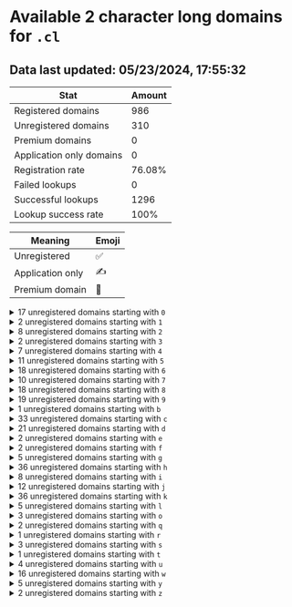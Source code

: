 # Available 2 character long domains for `.cl`

## Data last updated: 05/23/2024, 17:55:32

|Stat|Amount|
|--|--|
|Registered domains|986|
|Unregistered domains|310|
|Premium domains|0|
|Application only domains|0|
|Registration rate|76.08%|
|Failed lookups|0|
|Successful lookups|1296|
|Lookup success rate|100%|


|Meaning|Emoji|
|--|--|
|Unregistered|:white_check_mark:|
|Application only|:writing_hand:|
|Premium domain|:gem:|

<details>
<summary>17 unregistered domains starting with <bold><code>0</code></bold></summary>

|Type|Domain|
|--|--|
|:white_check_mark:|`0a.cl`|
|:white_check_mark:|`0b.cl`|
|:white_check_mark:|`0c.cl`|
|:white_check_mark:|`0d.cl`|
|:white_check_mark:|`0e.cl`|
|:white_check_mark:|`0f.cl`|
|:white_check_mark:|`0h.cl`|
|:white_check_mark:|`0i.cl`|
|:white_check_mark:|`0j.cl`|
|:white_check_mark:|`0l.cl`|
|:white_check_mark:|`0m.cl`|
|:white_check_mark:|`0r.cl`|
|:white_check_mark:|`0t.cl`|
|:white_check_mark:|`0u.cl`|
|:white_check_mark:|`0v.cl`|
|:white_check_mark:|`0w.cl`|
|:white_check_mark:|`0y.cl`|
</details>
<details>
<summary>2 unregistered domains starting with <bold><code>1</code></bold></summary>

|Type|Domain|
|--|--|
|:white_check_mark:|`1f.cl`|
|:white_check_mark:|`1j.cl`|
</details>
<details>
<summary>8 unregistered domains starting with <bold><code>2</code></bold></summary>

|Type|Domain|
|--|--|
|:white_check_mark:|`2j.cl`|
|:white_check_mark:|`2l.cl`|
|:white_check_mark:|`2q.cl`|
|:white_check_mark:|`2s.cl`|
|:white_check_mark:|`2t.cl`|
|:white_check_mark:|`2v.cl`|
|:white_check_mark:|`2y.cl`|
|:white_check_mark:|`2z.cl`|
</details>
<details>
<summary>2 unregistered domains starting with <bold><code>3</code></bold></summary>

|Type|Domain|
|--|--|
|:white_check_mark:|`3o.cl`|
|:white_check_mark:|`3y.cl`|
</details>
<details>
<summary>7 unregistered domains starting with <bold><code>4</code></bold></summary>

|Type|Domain|
|--|--|
|:white_check_mark:|`4b.cl`|
|:white_check_mark:|`4j.cl`|
|:white_check_mark:|`4o.cl`|
|:white_check_mark:|`4q.cl`|
|:white_check_mark:|`4w.cl`|
|:white_check_mark:|`4y.cl`|
|:white_check_mark:|`4z.cl`|
</details>
<details>
<summary>11 unregistered domains starting with <bold><code>5</code></bold></summary>

|Type|Domain|
|--|--|
|:white_check_mark:|`5a.cl`|
|:white_check_mark:|`5b.cl`|
|:white_check_mark:|`5c.cl`|
|:white_check_mark:|`5i.cl`|
|:white_check_mark:|`5j.cl`|
|:white_check_mark:|`5o.cl`|
|:white_check_mark:|`5u.cl`|
|:white_check_mark:|`5v.cl`|
|:white_check_mark:|`5w.cl`|
|:white_check_mark:|`5y.cl`|
|:white_check_mark:|`5z.cl`|
</details>
<details>
<summary>18 unregistered domains starting with <bold><code>6</code></bold></summary>

|Type|Domain|
|--|--|
|:white_check_mark:|`6a.cl`|
|:white_check_mark:|`6d.cl`|
|:white_check_mark:|`6e.cl`|
|:white_check_mark:|`6f.cl`|
|:white_check_mark:|`6h.cl`|
|:white_check_mark:|`6i.cl`|
|:white_check_mark:|`6j.cl`|
|:white_check_mark:|`6l.cl`|
|:white_check_mark:|`6m.cl`|
|:white_check_mark:|`6n.cl`|
|:white_check_mark:|`6o.cl`|
|:white_check_mark:|`6q.cl`|
|:white_check_mark:|`6r.cl`|
|:white_check_mark:|`6t.cl`|
|:white_check_mark:|`6u.cl`|
|:white_check_mark:|`6v.cl`|
|:white_check_mark:|`6y.cl`|
|:white_check_mark:|`6z.cl`|
</details>
<details>
<summary>10 unregistered domains starting with <bold><code>7</code></bold></summary>

|Type|Domain|
|--|--|
|:white_check_mark:|`7h.cl`|
|:white_check_mark:|`7i.cl`|
|:white_check_mark:|`7j.cl`|
|:white_check_mark:|`7n.cl`|
|:white_check_mark:|`7o.cl`|
|:white_check_mark:|`7p.cl`|
|:white_check_mark:|`7u.cl`|
|:white_check_mark:|`7v.cl`|
|:white_check_mark:|`7w.cl`|
|:white_check_mark:|`7y.cl`|
</details>
<details>
<summary>18 unregistered domains starting with <bold><code>8</code></bold></summary>

|Type|Domain|
|--|--|
|:white_check_mark:|`8b.cl`|
|:white_check_mark:|`8c.cl`|
|:white_check_mark:|`8e.cl`|
|:white_check_mark:|`8f.cl`|
|:white_check_mark:|`8h.cl`|
|:white_check_mark:|`8j.cl`|
|:white_check_mark:|`8l.cl`|
|:white_check_mark:|`8m.cl`|
|:white_check_mark:|`8n.cl`|
|:white_check_mark:|`8o.cl`|
|:white_check_mark:|`8p.cl`|
|:white_check_mark:|`8q.cl`|
|:white_check_mark:|`8r.cl`|
|:white_check_mark:|`8u.cl`|
|:white_check_mark:|`8v.cl`|
|:white_check_mark:|`8w.cl`|
|:white_check_mark:|`8y.cl`|
|:white_check_mark:|`8z.cl`|
</details>
<details>
<summary>19 unregistered domains starting with <bold><code>9</code></bold></summary>

|Type|Domain|
|--|--|
|:white_check_mark:|`9b.cl`|
|:white_check_mark:|`9c.cl`|
|:white_check_mark:|`9d.cl`|
|:white_check_mark:|`9e.cl`|
|:white_check_mark:|`9f.cl`|
|:white_check_mark:|`9h.cl`|
|:white_check_mark:|`9i.cl`|
|:white_check_mark:|`9j.cl`|
|:white_check_mark:|`9l.cl`|
|:white_check_mark:|`9m.cl`|
|:white_check_mark:|`9n.cl`|
|:white_check_mark:|`9o.cl`|
|:white_check_mark:|`9q.cl`|
|:white_check_mark:|`9t.cl`|
|:white_check_mark:|`9v.cl`|
|:white_check_mark:|`9w.cl`|
|:white_check_mark:|`9x.cl`|
|:white_check_mark:|`9y.cl`|
|:white_check_mark:|`9z.cl`|
</details>
<details>
<summary>1 unregistered domains starting with <bold><code>b</code></bold></summary>

|Type|Domain|
|--|--|
|:white_check_mark:|`b7.cl`|
</details>
<details>
<summary>33 unregistered domains starting with <bold><code>c</code></bold></summary>

|Type|Domain|
|--|--|
|:white_check_mark:|`c0.cl`|
|:white_check_mark:|`c1.cl`|
|:white_check_mark:|`c2.cl`|
|:white_check_mark:|`c3.cl`|
|:white_check_mark:|`c4.cl`|
|:white_check_mark:|`c5.cl`|
|:white_check_mark:|`c6.cl`|
|:white_check_mark:|`c7.cl`|
|:white_check_mark:|`c8.cl`|
|:white_check_mark:|`c9.cl`|
|:white_check_mark:|`cd.cl`|
|:white_check_mark:|`ce.cl`|
|:white_check_mark:|`cf.cl`|
|:white_check_mark:|`cg.cl`|
|:white_check_mark:|`ch.cl`|
|:white_check_mark:|`ci.cl`|
|:white_check_mark:|`cj.cl`|
|:white_check_mark:|`ck.cl`|
|:white_check_mark:|`cl.cl`|
|:white_check_mark:|`cm.cl`|
|:white_check_mark:|`cn.cl`|
|:white_check_mark:|`co.cl`|
|:white_check_mark:|`cp.cl`|
|:white_check_mark:|`cq.cl`|
|:white_check_mark:|`cr.cl`|
|:white_check_mark:|`cs.cl`|
|:white_check_mark:|`ct.cl`|
|:white_check_mark:|`cu.cl`|
|:white_check_mark:|`cv.cl`|
|:white_check_mark:|`cw.cl`|
|:white_check_mark:|`cx.cl`|
|:white_check_mark:|`cy.cl`|
|:white_check_mark:|`cz.cl`|
</details>
<details>
<summary>21 unregistered domains starting with <bold><code>d</code></bold></summary>

|Type|Domain|
|--|--|
|:white_check_mark:|`d9.cl`|
|:white_check_mark:|`da.cl`|
|:white_check_mark:|`db.cl`|
|:white_check_mark:|`dc.cl`|
|:white_check_mark:|`dd.cl`|
|:white_check_mark:|`de.cl`|
|:white_check_mark:|`df.cl`|
|:white_check_mark:|`dg.cl`|
|:white_check_mark:|`dh.cl`|
|:white_check_mark:|`di.cl`|
|:white_check_mark:|`dj.cl`|
|:white_check_mark:|`dk.cl`|
|:white_check_mark:|`dl.cl`|
|:white_check_mark:|`dm.cl`|
|:white_check_mark:|`dn.cl`|
|:white_check_mark:|`do.cl`|
|:white_check_mark:|`dp.cl`|
|:white_check_mark:|`dq.cl`|
|:white_check_mark:|`dr.cl`|
|:white_check_mark:|`ds.cl`|
|:white_check_mark:|`dt.cl`|
</details>
<details>
<summary>2 unregistered domains starting with <bold><code>e</code></bold></summary>

|Type|Domain|
|--|--|
|:white_check_mark:|`e0.cl`|
|:white_check_mark:|`e9.cl`|
</details>
<details>
<summary>2 unregistered domains starting with <bold><code>f</code></bold></summary>

|Type|Domain|
|--|--|
|:white_check_mark:|`f0.cl`|
|:white_check_mark:|`f6.cl`|
</details>
<details>
<summary>5 unregistered domains starting with <bold><code>g</code></bold></summary>

|Type|Domain|
|--|--|
|:white_check_mark:|`g5.cl`|
|:white_check_mark:|`g6.cl`|
|:white_check_mark:|`g7.cl`|
|:white_check_mark:|`g8.cl`|
|:white_check_mark:|`g9.cl`|
</details>
<details>
<summary>36 unregistered domains starting with <bold><code>h</code></bold></summary>

|Type|Domain|
|--|--|
|:white_check_mark:|`h0.cl`|
|:white_check_mark:|`h1.cl`|
|:white_check_mark:|`h2.cl`|
|:white_check_mark:|`h3.cl`|
|:white_check_mark:|`h4.cl`|
|:white_check_mark:|`h5.cl`|
|:white_check_mark:|`h6.cl`|
|:white_check_mark:|`h7.cl`|
|:white_check_mark:|`h8.cl`|
|:white_check_mark:|`h9.cl`|
|:white_check_mark:|`ha.cl`|
|:white_check_mark:|`hb.cl`|
|:white_check_mark:|`hc.cl`|
|:white_check_mark:|`hd.cl`|
|:white_check_mark:|`he.cl`|
|:white_check_mark:|`hf.cl`|
|:white_check_mark:|`hg.cl`|
|:white_check_mark:|`hh.cl`|
|:white_check_mark:|`hi.cl`|
|:white_check_mark:|`hj.cl`|
|:white_check_mark:|`hk.cl`|
|:white_check_mark:|`hl.cl`|
|:white_check_mark:|`hm.cl`|
|:white_check_mark:|`hn.cl`|
|:white_check_mark:|`ho.cl`|
|:white_check_mark:|`hp.cl`|
|:white_check_mark:|`hq.cl`|
|:white_check_mark:|`hr.cl`|
|:white_check_mark:|`hs.cl`|
|:white_check_mark:|`ht.cl`|
|:white_check_mark:|`hu.cl`|
|:white_check_mark:|`hv.cl`|
|:white_check_mark:|`hw.cl`|
|:white_check_mark:|`hx.cl`|
|:white_check_mark:|`hy.cl`|
|:white_check_mark:|`hz.cl`|
</details>
<details>
<summary>8 unregistered domains starting with <bold><code>i</code></bold></summary>

|Type|Domain|
|--|--|
|:white_check_mark:|`ia.cl`|
|:white_check_mark:|`ib.cl`|
|:white_check_mark:|`ic.cl`|
|:white_check_mark:|`id.cl`|
|:white_check_mark:|`ie.cl`|
|:white_check_mark:|`if.cl`|
|:white_check_mark:|`ig.cl`|
|:white_check_mark:|`ih.cl`|
</details>
<details>
<summary>12 unregistered domains starting with <bold><code>j</code></bold></summary>

|Type|Domain|
|--|--|
|:white_check_mark:|`j0.cl`|
|:white_check_mark:|`j1.cl`|
|:white_check_mark:|`j2.cl`|
|:white_check_mark:|`j3.cl`|
|:white_check_mark:|`j4.cl`|
|:white_check_mark:|`j5.cl`|
|:white_check_mark:|`j6.cl`|
|:white_check_mark:|`j7.cl`|
|:white_check_mark:|`j8.cl`|
|:white_check_mark:|`j9.cl`|
|:white_check_mark:|`jy.cl`|
|:white_check_mark:|`jz.cl`|
</details>
<details>
<summary>36 unregistered domains starting with <bold><code>k</code></bold></summary>

|Type|Domain|
|--|--|
|:white_check_mark:|`k0.cl`|
|:white_check_mark:|`k1.cl`|
|:white_check_mark:|`k2.cl`|
|:white_check_mark:|`k3.cl`|
|:white_check_mark:|`k4.cl`|
|:white_check_mark:|`k5.cl`|
|:white_check_mark:|`k6.cl`|
|:white_check_mark:|`k7.cl`|
|:white_check_mark:|`k8.cl`|
|:white_check_mark:|`k9.cl`|
|:white_check_mark:|`ka.cl`|
|:white_check_mark:|`kb.cl`|
|:white_check_mark:|`kc.cl`|
|:white_check_mark:|`kd.cl`|
|:white_check_mark:|`ke.cl`|
|:white_check_mark:|`kf.cl`|
|:white_check_mark:|`kg.cl`|
|:white_check_mark:|`kh.cl`|
|:white_check_mark:|`ki.cl`|
|:white_check_mark:|`kj.cl`|
|:white_check_mark:|`kk.cl`|
|:white_check_mark:|`kl.cl`|
|:white_check_mark:|`km.cl`|
|:white_check_mark:|`kn.cl`|
|:white_check_mark:|`ko.cl`|
|:white_check_mark:|`kp.cl`|
|:white_check_mark:|`kq.cl`|
|:white_check_mark:|`kr.cl`|
|:white_check_mark:|`ks.cl`|
|:white_check_mark:|`kt.cl`|
|:white_check_mark:|`ku.cl`|
|:white_check_mark:|`kv.cl`|
|:white_check_mark:|`kw.cl`|
|:white_check_mark:|`kx.cl`|
|:white_check_mark:|`ky.cl`|
|:white_check_mark:|`kz.cl`|
</details>
<details>
<summary>5 unregistered domains starting with <bold><code>l</code></bold></summary>

|Type|Domain|
|--|--|
|:white_check_mark:|`l3.cl`|
|:white_check_mark:|`l6.cl`|
|:white_check_mark:|`la.cl`|
|:white_check_mark:|`lb.cl`|
|:white_check_mark:|`lc.cl`|
</details>
<details>
<summary>3 unregistered domains starting with <bold><code>o</code></bold></summary>

|Type|Domain|
|--|--|
|:white_check_mark:|`o6.cl`|
|:white_check_mark:|`o8.cl`|
|:white_check_mark:|`o9.cl`|
</details>
<details>
<summary>2 unregistered domains starting with <bold><code>q</code></bold></summary>

|Type|Domain|
|--|--|
|:white_check_mark:|`q0.cl`|
|:white_check_mark:|`q8.cl`|
</details>
<details>
<summary>1 unregistered domains starting with <bold><code>r</code></bold></summary>

|Type|Domain|
|--|--|
|:white_check_mark:|`r0.cl`|
</details>
<details>
<summary>3 unregistered domains starting with <bold><code>s</code></bold></summary>

|Type|Domain|
|--|--|
|:white_check_mark:|`s0.cl`|
|:white_check_mark:|`s5.cl`|
|:white_check_mark:|`s8.cl`|
</details>
<details>
<summary>1 unregistered domains starting with <bold><code>t</code></bold></summary>

|Type|Domain|
|--|--|
|:white_check_mark:|`t4.cl`|
</details>
<details>
<summary>4 unregistered domains starting with <bold><code>u</code></bold></summary>

|Type|Domain|
|--|--|
|:white_check_mark:|`u0.cl`|
|:white_check_mark:|`u6.cl`|
|:white_check_mark:|`u8.cl`|
|:white_check_mark:|`u9.cl`|
</details>
<details>
<summary>16 unregistered domains starting with <bold><code>w</code></bold></summary>

|Type|Domain|
|--|--|
|:white_check_mark:|`w0.cl`|
|:white_check_mark:|`w1.cl`|
|:white_check_mark:|`w2.cl`|
|:white_check_mark:|`w3.cl`|
|:white_check_mark:|`w4.cl`|
|:white_check_mark:|`w5.cl`|
|:white_check_mark:|`w6.cl`|
|:white_check_mark:|`w7.cl`|
|:white_check_mark:|`ws.cl`|
|:white_check_mark:|`wt.cl`|
|:white_check_mark:|`wu.cl`|
|:white_check_mark:|`wv.cl`|
|:white_check_mark:|`ww.cl`|
|:white_check_mark:|`wx.cl`|
|:white_check_mark:|`wy.cl`|
|:white_check_mark:|`wz.cl`|
</details>
<details>
<summary>5 unregistered domains starting with <bold><code>y</code></bold></summary>

|Type|Domain|
|--|--|
|:white_check_mark:|`y0.cl`|
|:white_check_mark:|`y4.cl`|
|:white_check_mark:|`y6.cl`|
|:white_check_mark:|`y8.cl`|
|:white_check_mark:|`y9.cl`|
</details>
<details>
<summary>2 unregistered domains starting with <bold><code>z</code></bold></summary>

|Type|Domain|
|--|--|
|:white_check_mark:|`z6.cl`|
|:white_check_mark:|`z9.cl`|
</details>